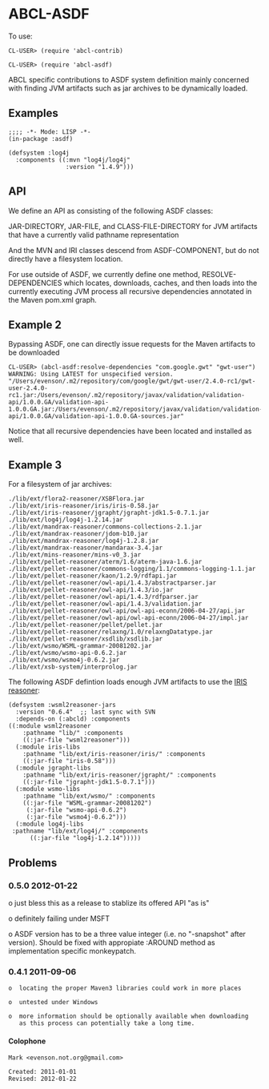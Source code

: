 ABCL-ASDF
=========

To use:

    CL-USER> (require 'abcl-contrib)

    CL-USER> (require 'abcl-asdf)
    
    
ABCL specific contributions to ASDF system definition mainly concerned
with finding JVM artifacts such as jar archives to be dynamically loaded.

Examples
--------

    ;;;; -*- Mode: LISP -*-
    (in-package :asdf)

    (defsystem :log4j
      :components ((:mvn "log4j/log4j" 
                    :version "1.4.9")))

API
---

We define an API as consisting of the following ASDF classes:

JAR-DIRECTORY, JAR-FILE, and CLASS-FILE-DIRECTORY for JVM artifacts
that have a currently valid pathname representation 

And the MVN and IRI classes descend from ASDF-COMPONENT, but do not
directly have a filesystem location.

For use outside of ASDF, we currently define one method,
RESOLVE-DEPENDENCIES which locates, downloads, caches, and then loads
into the currently executing JVM process all recursive dependencies
annotated in the Maven pom.xml graph.

Example 2
---------

Bypassing ASDF, one can directly issue requests for the Maven
artifacts to be downloaded

    CL-USER> (abcl-asdf:resolve-dependencies "com.google.gwt" "gwt-user")
    WARNING: Using LATEST for unspecified version.
    "/Users/evenson/.m2/repository/com/google/gwt/gwt-user/2.4.0-rc1/gwt-user-2.4.0-rc1.jar:/Users/evenson/.m2/repository/javax/validation/validation-api/1.0.0.GA/validation-api-1.0.0.GA.jar:/Users/evenson/.m2/repository/javax/validation/validation-api/1.0.0.GA/validation-api-1.0.0.GA-sources.jar"

Notice that all recursive dependencies have been located and installed
as well.


Example 3
---------

For a filesystem of jar archives:

    ./lib/ext/flora2-reasoner/XSBFlora.jar
    ./lib/ext/iris-reasoner/iris/iris-0.58.jar
    ./lib/ext/iris-reasoner/jgrapht/jgrapht-jdk1.5-0.7.1.jar
    ./lib/ext/log4j/log4j-1.2.14.jar
    ./lib/ext/mandrax-reasoner/commons-collections-2.1.jar
    ./lib/ext/mandrax-reasoner/jdom-b10.jar
    ./lib/ext/mandrax-reasoner/log4j-1.2.8.jar
    ./lib/ext/mandrax-reasoner/mandarax-3.4.jar
    ./lib/ext/mins-reasoner/mins-v0_3.jar
    ./lib/ext/pellet-reasoner/aterm/1.6/aterm-java-1.6.jar
    ./lib/ext/pellet-reasoner/commons-logging/1.1/commons-logging-1.1.jar
    ./lib/ext/pellet-reasoner/kaon/1.2.9/rdfapi.jar
    ./lib/ext/pellet-reasoner/owl-api/1.4.3/abstractparser.jar
    ./lib/ext/pellet-reasoner/owl-api/1.4.3/io.jar
    ./lib/ext/pellet-reasoner/owl-api/1.4.3/rdfparser.jar
    ./lib/ext/pellet-reasoner/owl-api/1.4.3/validation.jar
    ./lib/ext/pellet-reasoner/owl-api/owl-api-econn/2006-04-27/api.jar
    ./lib/ext/pellet-reasoner/owl-api/owl-api-econn/2006-04-27/impl.jar
    ./lib/ext/pellet-reasoner/pellet/pellet.jar
    ./lib/ext/pellet-reasoner/relaxng/1.0/relaxngDatatype.jar
    ./lib/ext/pellet-reasoner/xsdlib/xsdlib.jar
    ./lib/ext/wsmo/WSML-grammar-20081202.jar
    ./lib/ext/wsmo/wsmo-api-0.6.2.jar
    ./lib/ext/wsmo/wsmo4j-0.6.2.jar
    ./lib/ext/xsb-system/interprolog.jar

The following ASDF defintion loads enough JVM artifacts to use the
[IRIS reasoner][1]:

    (defsystem :wsml2reasoner-jars
      :version "0.6.4"  ;; last sync with SVN
      :depends-on (:abcld) :components 
    ((:module wsml2reasoner 
	    :pathname "lib/" :components
	    ((:jar-file "wsml2reasoner")))
      (:module iris-libs 
  	    :pathname "lib/ext/iris-reasoner/iris/" :components
	    ((:jar-file "iris-0.58")))
      (:module jgrapht-libs 
	    :pathname "lib/ext/iris-reasoner/jgrapht/" :components
	    ((:jar-file "jgrapht-jdk1.5-0.7.1")))
      (:module wsmo-libs
 	    :pathname "lib/ext/wsmo/" :components
	    ((:jar-file "WSML-grammar-20081202")
	     (:jar-file "wsmo-api-0.6.2")
	     (:jar-file "wsmo4j-0.6.2")))
      (:module log4j-libs
	 :pathname "lib/ext/log4j/" :components
	      ((:jar-file "log4j-1.2.14")))))

[1]:  http://www.iris-reasoner.org/


Problems
--------

### 0.5.0 2012-01-22

   o  just bless this as a release to stablize its offered API "as is"
   
   o  definitely failing under MSFT
   
   o  ASDF version has to be a three value integer (i.e. no "-snapshot"
      after version).  Should be fixed with appropiate :AROUND method
      as implementation specific monkeypatch.
       

### 0.4.1 2011-09-06 

    o  locating the proper Maven3 libraries could work in more places
   
    o  untested under Windows
   
    o  more information should be optionally available when downloading
       as this process can potentially take a long time.


#### Colophone

    Mark <evenson.not.org@gmail.com>
    
    Created: 2011-01-01
    Revised: 2012-01-22
    
